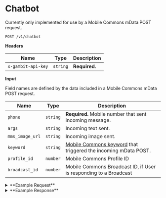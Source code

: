 # Chatbot

Currently only implemented for use by a Mobile Commons mData POST request.

```
POST /v1/chatbot
```

**Headers**

Name | Type | Description
--- | --- | ---
`x-gambit-api-key` | `string` | **Required.**


**Input**

Field names are defined by the data included in a Mobile Commons mData POST request.

Name | Type | Description
--- | --- | ---
`phone` | `string` | **Required.** Mobile number that sent incoming message.
`args` | `string` | Incoming text sent.
`mms_image_url` | `string` | Incoming image sent.
`keyword` | `string` | [Mobile Commons keyword](https://github.com/DoSomething/gambit/wiki/Chatbot#mdata) that triggered the incoming mData POST.
`profile_id` | `number` | Mobile Commons Profile ID
`broadcast_id` | `number` | Mobile Commons Broadcast ID, if User is responding to a Broadcast

<details>
<summary>**Example Request**</summary>
````
curl -X "POST" "http://localhost:5000/v1/chatbot" \
     -H "x-gambit-api-key: totallysecret" \
     -H "Content-Type: application/x-www-form-urlencoded; charset=utf-8" \
     --data-urlencode "phone=5555555511" \
     --data-urlencode "keyword=slothieboi"
     --data-urlencode "profile_id=136122001" \
````
</details>

<details>
<summary>**Example Response**</summary>
````
{
  "success": {
    "code": 200,
    "message": "Picking up where you left off on Bumble Bands...\n\nSend your best pic of you and the 33 bumble bands you created."
  }
}
````
</details>
